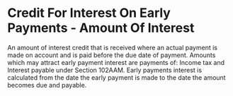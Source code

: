 # Credit For Interest On Early Payments - Amount Of Interest
An amount of interest credit that is received where an actual payment is made on account and is paid before the due date of payment. Amounts which may attract early payment interest are payments of: Income tax and Interest payable under Section 102AAM. Early payments interest is calculated from the date the early payment is made to the date the amount becomes due and payable.